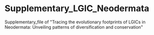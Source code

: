 # Supplementary_LGIC_Neodermata
Supplementary_file of "Tracing the evolutionary footprints of LGICs in Neodermata: Unveiling patterns of diversification and conservation"
